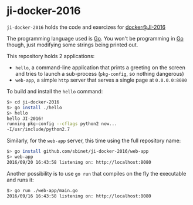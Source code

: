 ji-docker-2016
==============

`ji-docker-2016` holds the code and exercizes for
[docker@JI-2016](http://talks.godoc.org/github.com/sbinet/talks/2016/20160928-ji-docker/talk.slide)

The programming language used is [Go](https://golang.org).
You won't be programming in [Go](https://golang.org) though, just modifying some
strings being printed out.

This repository holds 2 applications:

- `hello`, a command-line application that prints a greeting on the screen and tries to launch a sub-process (`pkg-config`, so nothing dangerous)
- `web-app`, a simple `http` server that serves a single page at `0.0.0.0:8080`

To build and install the `hello` command:

```sh
$> cd ji-docker-2016
$> go install ./hello
$> hello
hello JI-2016!
running pkg-config --cflags python2 now...
-I/usr/include/python2.7
```

Similarly, for the `web-app` server, this time using the full repository name:

```sh
$> go install github.com/sbinet/ji-docker-2016/web-app
$> web-app
2016/09/20 16:43:58 listening on: http://localhost:8080
```

Another possibility is to use `go run` that compiles on the fly the executable and runs it:

```sh
$> go run ./web-app/main.go
2016/09/16 16:43:58 listening on: http://localhost:8080
```
